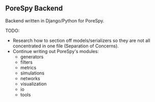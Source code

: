 ## PoreSpy Backend

Backend written in Django/Python for PoreSpy.

TODO:

- Research how to section off models/serializers so they are not all concentrated in one file (Separation of Concerns).
- Continue writing out PoreSpy's modules:
    - generators
    - filters
    - metrics
    - simulations
    - networks
    - visualization
    - io
    - tools

